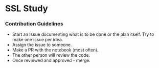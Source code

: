 # SSL Study

### Contribution Guidelines

- Start an Issue documenting what is to be done or the plan itself. Try to make one issue per idea.
- Assign the issue to someone.
- Make a PR with the notebook (most often).
- The other person will review the code.
- Once reviewed and approved - merge.
